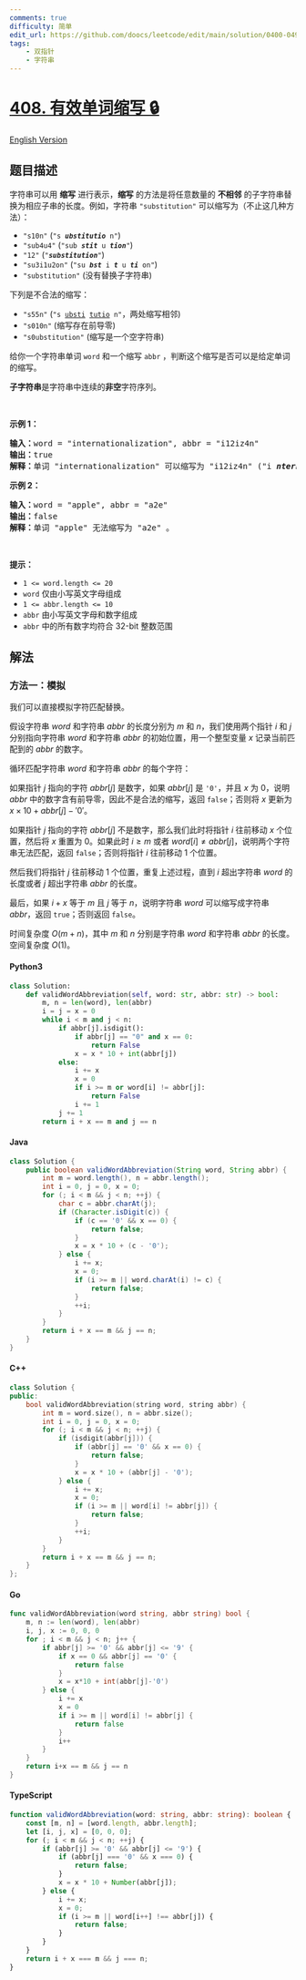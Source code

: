 ```yaml
---
comments: true
difficulty: 简单
edit_url: https://github.com/doocs/leetcode/edit/main/solution/0400-0499/0408.Valid%20Word%20Abbreviation/README.md
tags:
    - 双指针
    - 字符串
---
```


<!-- problem:start -->

# [408. 有效单词缩写 🔒](https://leetcode.cn/problems/valid-word-abbreviation)

[English Version](/solution/0400-0499/0408.Valid%20Word%20Abbreviation/README_EN.md)

## 题目描述

<!-- description:start -->

<p>字符串可以用 <strong>缩写</strong> 进行表示，<strong>缩写</strong> 的方法是将任意数量的 <strong>不相邻</strong> 的子字符串替换为相应子串的长度。例如，字符串 <code>"substitution"</code> 可以缩写为（不止这几种方法）：</p>

<ul>
	<li><code>"s10n"</code> (<code>"s <em><strong>ubstitutio</strong></em> n"</code>)</li>
	<li><code>"sub4u4"</code> (<code>"sub <em><strong>stit</strong></em> u <em><strong>tion</strong></em>"</code>)</li>
	<li><code>"12"</code> (<code>"<em><strong>substitution</strong></em>"</code>)</li>
	<li><code>"su3i1u2on"</code> (<code>"su <em><strong>bst</strong></em> i <em><strong>t</strong></em> u <em><strong>ti</strong></em> on"</code>)</li>
	<li><code>"substitution"</code> (没有替换子字符串)</li>
</ul>

<p>下列是不合法的缩写：</p>

<ul>
	<li><code>"s55n"</code>&nbsp;(<code>"s&nbsp;<u>ubsti</u>&nbsp;<u>tutio</u>&nbsp;n"</code>，两处缩写相邻)</li>
	<li><code>"s010n"</code>&nbsp;(缩写存在前导零)</li>
	<li><code>"s0ubstitution"</code>&nbsp;(缩写是一个空字符串)</li>
</ul>

<p>给你一个字符串单词 <code>word</code> 和一个缩写&nbsp;<code>abbr</code>&nbsp;，判断这个缩写是否可以是给定单词的缩写。</p>

<p><strong>子字符串</strong>是字符串中连续的<strong>非空</strong>字符序列。</p>

<p>&nbsp;</p>

<p><strong>示例 1：</strong></p>

<pre>
<strong>输入：</strong>word = "internationalization", abbr = "i12iz4n"
<strong>输出：</strong>true
<strong>解释：</strong>单词 "internationalization" 可以缩写为 "i12iz4n" ("i <em><strong>nternational</strong></em> iz <em><strong>atio</strong></em> n") 。
</pre>

<p><strong>示例 2：</strong></p>

<pre>
<strong>输入：</strong>word = "apple", abbr = "a2e"
<strong>输出：</strong>false
<strong>解释：</strong>单词 "apple" 无法缩写为 "a2e" 。
</pre>

<p>&nbsp;</p>

<p><strong>提示：</strong></p>

<ul>
	<li><code>1 &lt;= word.length &lt;= 20</code></li>
	<li><code>word</code> 仅由小写英文字母组成</li>
	<li><code>1 &lt;= abbr.length &lt;= 10</code></li>
	<li><code>abbr</code> 由小写英文字母和数字组成</li>
	<li><code>abbr</code> 中的所有数字均符合 32-bit 整数范围</li>
</ul>

<!-- description:end -->

## 解法

<!-- solution:start -->

### 方法一：模拟

我们可以直接模拟字符匹配替换。

假设字符串 $word$ 和字符串 $abbr$ 的长度分别为 $m$ 和 $n$，我们使用两个指针 $i$ 和 $j$ 分别指向字符串 $word$ 和字符串 $abbr$ 的初始位置，用一个整型变量 $x$ 记录当前匹配到的 $abbr$ 的数字。

循环匹配字符串 $word$ 和字符串 $abbr$ 的每个字符：

如果指针 $j$ 指向的字符 $abbr[j]$ 是数字，如果 $abbr[j]$ 是 `'0'`，并且 $x$ 为 $0$，说明 $abbr$ 中的数字含有前导零，因此不是合法的缩写，返回 `false`；否则将 $x$ 更新为 $x \times 10 + abbr[j] - '0'$。

如果指针 $j$ 指向的字符 $abbr[j]$ 不是数字，那么我们此时将指针 $i$ 往前移动 $x$ 个位置，然后将 $x$ 重置为 $0$。如果此时 $i \geq m$ 或者 $word[i] \neq abbr[j]$，说明两个字符串无法匹配，返回 `false`；否则将指针 $i$ 往前移动 $1$ 个位置。

然后我们将指针 $j$ 往前移动 $1$ 个位置，重复上述过程，直到 $i$ 超出字符串 $word$ 的长度或者 $j$ 超出字符串 $abbr$ 的长度。

最后，如果 $i + x$ 等于 $m$ 且 $j$ 等于 $n$，说明字符串 $word$ 可以缩写成字符串 $abbr$，返回 `true`；否则返回 `false`。

时间复杂度 $O(m + n)$，其中 $m$ 和 $n$ 分别是字符串 $word$ 和字符串 $abbr$ 的长度。空间复杂度 $O(1)$。

<!-- tabs:start -->

#### Python3

```python
class Solution:
    def validWordAbbreviation(self, word: str, abbr: str) -> bool:
        m, n = len(word), len(abbr)
        i = j = x = 0
        while i < m and j < n:
            if abbr[j].isdigit():
                if abbr[j] == "0" and x == 0:
                    return False
                x = x * 10 + int(abbr[j])
            else:
                i += x
                x = 0
                if i >= m or word[i] != abbr[j]:
                    return False
                i += 1
            j += 1
        return i + x == m and j == n
```

#### Java

```java
class Solution {
    public boolean validWordAbbreviation(String word, String abbr) {
        int m = word.length(), n = abbr.length();
        int i = 0, j = 0, x = 0;
        for (; i < m && j < n; ++j) {
            char c = abbr.charAt(j);
            if (Character.isDigit(c)) {
                if (c == '0' && x == 0) {
                    return false;
                }
                x = x * 10 + (c - '0');
            } else {
                i += x;
                x = 0;
                if (i >= m || word.charAt(i) != c) {
                    return false;
                }
                ++i;
            }
        }
        return i + x == m && j == n;
    }
}
```

#### C++

```cpp
class Solution {
public:
    bool validWordAbbreviation(string word, string abbr) {
        int m = word.size(), n = abbr.size();
        int i = 0, j = 0, x = 0;
        for (; i < m && j < n; ++j) {
            if (isdigit(abbr[j])) {
                if (abbr[j] == '0' && x == 0) {
                    return false;
                }
                x = x * 10 + (abbr[j] - '0');
            } else {
                i += x;
                x = 0;
                if (i >= m || word[i] != abbr[j]) {
                    return false;
                }
                ++i;
            }
        }
        return i + x == m && j == n;
    }
};
```

#### Go

```go
func validWordAbbreviation(word string, abbr string) bool {
	m, n := len(word), len(abbr)
	i, j, x := 0, 0, 0
	for ; i < m && j < n; j++ {
		if abbr[j] >= '0' && abbr[j] <= '9' {
			if x == 0 && abbr[j] == '0' {
				return false
			}
			x = x*10 + int(abbr[j]-'0')
		} else {
			i += x
			x = 0
			if i >= m || word[i] != abbr[j] {
				return false
			}
			i++
		}
	}
	return i+x == m && j == n
}
```

#### TypeScript

```ts
function validWordAbbreviation(word: string, abbr: string): boolean {
    const [m, n] = [word.length, abbr.length];
    let [i, j, x] = [0, 0, 0];
    for (; i < m && j < n; ++j) {
        if (abbr[j] >= '0' && abbr[j] <= '9') {
            if (abbr[j] === '0' && x === 0) {
                return false;
            }
            x = x * 10 + Number(abbr[j]);
        } else {
            i += x;
            x = 0;
            if (i >= m || word[i++] !== abbr[j]) {
                return false;
            }
        }
    }
    return i + x === m && j === n;
}
```

<!-- tabs:end -->

<!-- solution:end -->

<!-- problem:end -->
